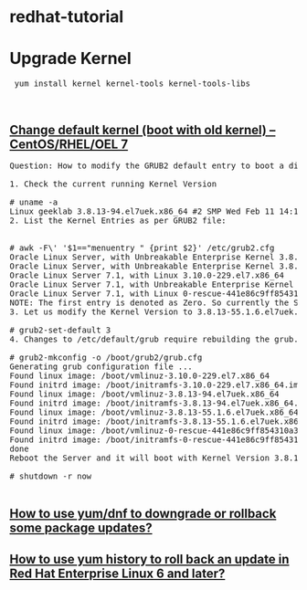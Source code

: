 # redhat-tutorial
<h1> Upgrade Kernel </h1>
<pre> yum install kernel kernel-tools kernel-tools-libs </pre><br>
<h2><a href="https://www.thegeekdiary.com/centos-rhel-7-change-default-kernel-boot-with-old-kernel/">Change default kernel (boot with old kernel) – CentOS/RHEL/OEL 7</a></h2>

<pre>
Question: How to modify the GRUB2 default entry to boot a different Kernel version?

1. Check the current running Kernel Version

# uname -a
Linux geeklab 3.8.13-94.el7uek.x86_64 #2 SMP Wed Feb 11 14:18:22 PST 2015 x86_64 x86_64 x86_64 GNU/Linux
2. List the Kernel Entries as per GRUB2 file:


# awk -F\' '$1=="menuentry " {print $2}' /etc/grub2.cfg
Oracle Linux Server, with Unbreakable Enterprise Kernel 3.8.13-94.el7uek.x86_64
Oracle Linux Server, with Unbreakable Enterprise Kernel 3.8.13-94.el7uek.x86_64 with debugging
Oracle Linux Server 7.1, with Linux 3.10.0-229.el7.x86_64
Oracle Linux Server 7.1, with Unbreakable Enterprise Kernel 3.8.13-55.1.6.el7uek.x86_64
Oracle Linux Server 7.1, with Linux 0-rescue-441e86c9ff854310a306bd33e56aae2b
NOTE: The first entry is denoted as Zero. So currently the Server is booted to 0th entry as per the above `uname -a` command output.
3. Let us modify the Kernel Version to 3.8.13-55.1.6.el7uek.x86_64 which is at line number 4 but denoted as entry 3.

# grub2-set-default 3
4. Changes to /etc/default/grub require rebuilding the grub.cfg file as follows:

# grub2-mkconfig -o /boot/grub2/grub.cfg
Generating grub configuration file ...
Found linux image: /boot/vmlinuz-3.10.0-229.el7.x86_64
Found initrd image: /boot/initramfs-3.10.0-229.el7.x86_64.img
Found linux image: /boot/vmlinuz-3.8.13-94.el7uek.x86_64
Found initrd image: /boot/initramfs-3.8.13-94.el7uek.x86_64.img
Found linux image: /boot/vmlinuz-3.8.13-55.1.6.el7uek.x86_64
Found initrd image: /boot/initramfs-3.8.13-55.1.6.el7uek.x86_64.img
Found linux image: /boot/vmlinuz-0-rescue-441e86c9ff854310a306bd33e56aae2b
Found initrd image: /boot/initramfs-0-rescue-441e86c9ff854310a306bd33e56aae2b.img
done
Reboot the Server and it will boot with Kernel Version 3.8.13-55.1.6.el7uek.x86_64.

# shutdown -r now

</pre>
<p>
<h2><a href="https://access.redhat.com/solutions/29617">How to use yum/dnf to downgrade or rollback some package updates?</a></h2>
</p>
<p>
  <h2><a href="https://access.redhat.com/solutions/64069">How to use yum history to roll back an update in Red Hat Enterprise Linux 6 and later?</a></h2>
</p>  


